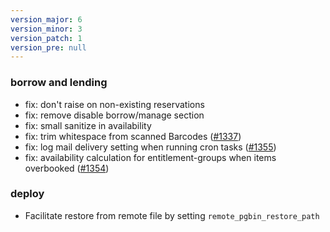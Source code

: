 ```yaml
---
version_major: 6
version_minor: 3
version_patch: 1
version_pre: null
---
```


### borrow and lending

- fix: don't raise on non-existing reservations
- fix: remove disable borrow/manage section
- fix: small sanitize in availability
- fix: trim whitespace from scanned Barcodes ([#1337](https://github.com/leihs/leihs/pull/1337))
- fix: log mail delivery setting when running cron tasks ([#1355](https://github.com/leihs/leihs/issues/1355))
- fix: availability calculation for entitlement-groups when items overbooked ([#1354](https://github.com/leihs/leihs/issues/1354))

### deploy

- Facilitate restore from remote file by setting `remote_pgbin_restore_path`
